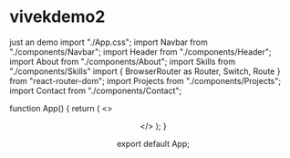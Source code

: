 # vivekdemo2
just an demo
import "./App.css";
import Navbar from "./components/Navbar";
import Header from "./components/Header";
import About from "./components/About";
import Skills from "./components/Skills"
import { BrowserRouter as Router, Switch, Route } from "react-router-dom";
import Projects from "./components/Projects";
import Contact from "./components/Contact";

function App() {
  return (
    <>
      <Router>
        <Navbar />
        <Switch>
          <Route exact path="/">
            <Header/>
            <About/>
            <Skills/>
            <Projects />
            <Contact/>
          </Route>
          <Route path="/about" component={About}/>
          <Route path="/skills" component={Skills}/>
          <Route path="/projects" component={Projects}/>
          <Route path="/contact" component={Contact}/>
        </Switch>
      </Router>
    </>
  );
}

export default App;
